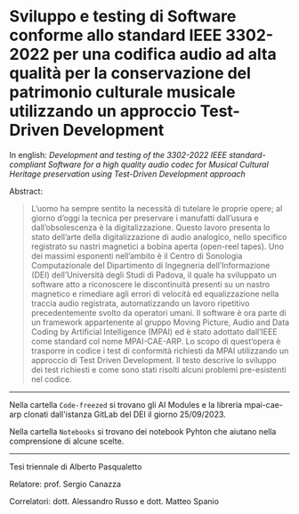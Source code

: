 # Sviluppo e testing di Software conforme allo standard IEEE 3302-2022 per una codifica audio ad alta qualità per la conservazione del patrimonio culturale musicale utilizzando un approccio Test-Driven Development
In english: _Development and testing of the 3302-2022 IEEE standard-compliant Software for a high quality audio codec for Musical Cultural Heritage preservation using Test-Driven Development approach_

Abstract:
> L’uomo ha sempre sentito la necessità di tutelare le proprie opere; al giorno d’oggi la tecnica per preservare i manufatti dall’usura e dall’obsolescenza è la digitalizzazione. Questo lavoro presenta lo stato dell’arte della digitalizzazione di audio analogico, nello specifico registrato su nastri magnetici a bobina aperta (open-reel tapes). Uno dei massimi esponenti nell’ambito è il Centro di Sonologia Computazionale del Dipartimento di Ingegneria dell’Informazione (DEI) dell’Università degli Studi di Padova, il quale ha sviluppato un software atto a riconoscere le discontinuità presenti su un nastro magnetico e rimediare agli errori di velocità ed equalizzazione nella traccia audio registrata, automatizzando un lavoro ripetitivo precedentemente svolto da operatori umani. Il software è ora parte di un framework appartenente al gruppo Moving Picture, Audio and Data Coding by Artificial Intelligence (MPAI) ed è stato adottato dall’IEEE come standard col nome MPAI-CAE-ARP. Lo scopo di quest’opera è trasporre in codice i test di conformità richiesti da MPAI utilizzando un approccio di Test Driven Development. Il testo descrive lo sviluppo dei test richiesti e come sono stati risolti alcuni problemi pre-esistenti nel codice. ​

---

Nella cartella `Code-freezed` si trovano gli AI Modules e la libreria mpai-cae-arp clonati dall'istanza GitLab del DEI il giorno 25/09/2023.

Nella cartella `Notebooks` si trovano dei notebook Pyhton che aiutano nella comprensione di alcune scelte.

---
Tesi triennale di Alberto Pasqualetto

Relatore: prof. Sergio Canazza

Correlatori: dott. Alessandro Russo e dott. Matteo Spanio
